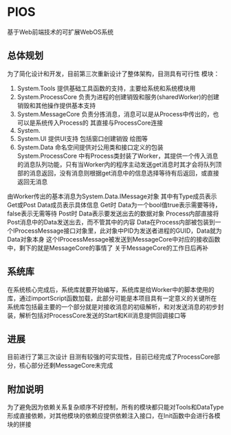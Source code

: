  # PlOS
基于Web前端技术的可扩展WebOS系统
## 总体规划
为了简化设计和开发，目前第三次重新设计了整体架构，目测具有可行性
模块：
1.  System.Tools 提供基础工具函数的支持，主要给系统和系统模块用
2.  System.ProcessCore 负责为进程的创建销毁和服务(sharedWorker)的创建销毁和其他操作提供基本支持
3.  System.MessageCore 负责分拣消息，消息可以是从Process中传出的，也可以是系统传入Process的 其直接与ProcessCore连接
4.  System.
5.  System.UI 提供UI支持 包括窗口创建销毁 绘图等
6.  System.Data 命名空间提供对公用类和接口定义的包装
System.ProcessCore 中有Process类封装了Worker，其提供一个传入消息的消息队列功能，只有当Worker内的程序主动发送get消息时其才会将队列顶部的消息返回，没有消息则根据get消息中的信息选择等待有后返回，或直接返回无消息

由Worker传出的基本消息为System.Data.IMessage对象 其中有Type成员表示Get或Post
Data成员表示具体信息 Get时 Data为一个bool值true表示需要等待，false表示无需等待
Post时 Data表示要发送出去的数据对象
Process内部直接将Post消息中的Data发送出去，而不管其中的内容
Data在Process内部被包装到一个IProcessMessage接口对象里，此对象中PID为发送者进程的GUID，Data就为Data对象本身
这个IProcessMessage被发送到MessageCore中对应的接收函数中，剩下的就是MessageCore的事情了
关于MessageCore的工作日后再补
## 系统库
在系统核心完成后，系统库就要开始编写，系统库是给Worker中的脚本使用的库，通过importScript函数加载，此部分可能是本项目具有一定意义的关键所在
系统库包括最主要的一个部分就是对接收消息的初级解析，和对发送消息的初步封装，解析包括对ProcessCore发送的Start和Kill消息提供回调接口等
## 进展
目前进行了第三次设计 目测有较强的可实现性，目前已经完成了ProcessCore部分，核心部分还剩MessageCore未完成
## 附加说明
为了避免因为依赖关系复杂顺序不好控制，所有的模块都只能对Tools和DataType形成直接依赖，对其他模块的依赖应提供依赖注入接口，在Init函数中会进行各模块的拼接